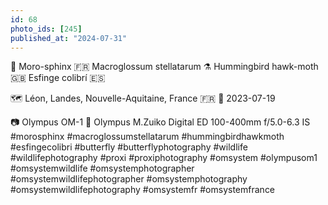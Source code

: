 ```yaml
---
id: 68
photo_ids: [245]
published_at: "2024-07-31"
---
```

🦋 
Moro-sphinx 🇫🇷
Macroglossum stellatarum ⚗️
Hummingbird hawk-moth 🇬🇧
Esfinge colibrí 🇪🇸

🗺️ Léon, Landes, Nouvelle-Aquitaine, France 🇫🇷
📅 2023-07-19

📷 Olympus OM-1
🔭 Olympus M.Zuiko Digital ED 100-400mm f/5.0-6.3 IS
#morosphinx #macroglossumstellatarum #hummingbirdhawkmoth #esfingecolibri #butterfly #butterflyphotography #wildlife #wildlifephotography #proxi #proxiphotography #omsystem #olympusom1 #omsystemwildlife #omsystemphotographer #omsystemwildlifephotographer #omsystemphotography #omsystemwildlifephotography #omsystemfr #omsystemfrance